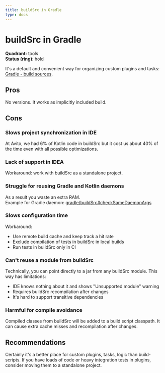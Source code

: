 ```yaml
---
title: buildSrc in Gradle
type: docs
---
```


# buildSrc in Gradle

**Quadrant:** tools\
**Status (ring)**: hold

It's a default and convenient way for organizing custom plugins and tasks: 
[Gradle - build sources](https://docs.gradle.org/current/userguide/organizing_gradle_projects.html#sec:build_sources).

## Pros

No versions. It works as implicitly included build.

## Cons

### Slows project synchronization in IDE

At Avito, we had 6% of Kotlin code in buildSrc but it cost us about 40% of the time even with all possible optimizations.

### Lack of support in IDEA

Workaround: work with buildSrc as a standalone project.

### Struggle for reusing Gradle and Kotlin daemons

As a result you waste an extra RAM.\
Example for Gradle daemon: [gradle/buildSrc#checkSameDaemonArgs](https://github.com/gradle/gradle/blob/master/buildSrc/build.gradle.kts#L175)

### Slows configuration time

Workaround:

- Use remote build cache and keep track a hit rate
- Exclude compilation of tests in buildSrc in local builds
- Run tests in buildSrc only in CI

### Can't reuse a module from buildSrc

Technically, you can point directly to a jar from any buildSrc module. 
This way has limitations: 

- IDE knows nothing about it and shows "Unsupported module" warning
- Requires buildSrc recompilation after changes
- It's hard to support transitive dependencies

### Harmful for compile avoidance

Compiled classes from buildSrc will be added to a build script classpath. 
It can cause extra cache misses and recompilation after changes.

## Recommendations

Certainly it's a better place for custom plugins, tasks, logic than build-scripts.
If you have loads of code or heavy integration tests in plugins, consider moving them to a standalone project.
